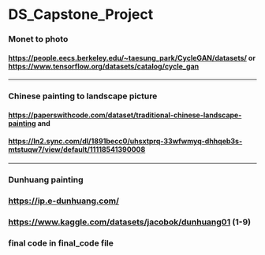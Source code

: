 # DS_Capstone_Project
### Monet to photo 
#### https://people.eecs.berkeley.edu/~taesung_park/CycleGAN/datasets/ or https://www.tensorflow.org/datasets/catalog/cycle_gan
****
### Chinese painting to landscape picture
#### https://paperswithcode.com/dataset/traditional-chinese-landscape-painting and
#### https://ln2.sync.com/dl/1891becc0/uhsxtprq-33wfwmyq-dhhqeb3s-mtstuqw7/view/default/11118541390008
****
### Dunhuang painting 
### https://ip.e-dunhuang.com/
### https://www.kaggle.com/datasets/jacobok/dunhuang01 (1-9)

### final code in final_code file


